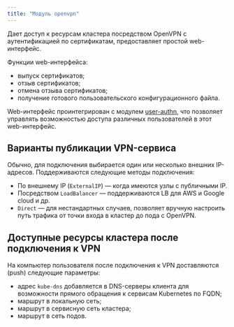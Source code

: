 ```yaml
---
title: "Модуль openvpn"
---
```


Дает доступ к ресурсам кластера посредством OpenVPN с аутентификацией по сертификатам, предоставляет простой web-интерфейс.

Функции web-интерфейса:
- выпуск сертификатов;
- отзыв сертификатов;
- отмена отзыва сертификатов;
- получение готового пользовательского конфигурационного файла.

Web-интерфейс проинтегрирован с модулем [user-authn](../../modules/150-user-authn/), что позволяет управлять возможностью доступа различных пользователей в этот web-интерфейс.

## Варианты публикации VPN-сервиса
Обычно, для подключения выбирается один или несколько внешних IP-адресов. Поддерживаются следующие методы подключения:
- По внешнему IP (`ExternalIP`) — когда имеются узлы с публичными IP.
- Посредством `LoadBalancer` — поддерживаются LB для AWS и Google cloud и др.
- `Direct` — для нестандартных случаев, позволяет вручную настроить путь трафика от точки входа в кластер до пода с OpenVPN.

## Доступные ресурсы кластера после подключения к VPN
На компьютер пользователя после подключения к VPN доставляются (push) следующие параметры:
- адрес `kube-dns` добавляется в DNS-серверы клиента для возможности прямого обращения к сервисам Kubernetes по FQDN;
- маршрут в локальную сеть;
- маршрут в сервисную сеть кластера;
- маршрут в сеть подов.
